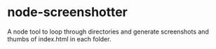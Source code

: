 # node-screenshotter
A node tool to loop through directories and generate screenshots and thumbs of index.html in each folder.  
